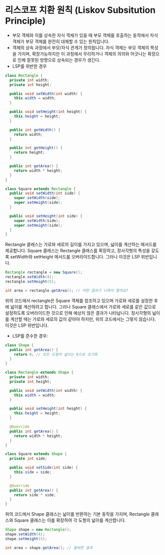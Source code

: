 # 리스코프 치환 원칙 (Liskov Subsitution Principle)
- 부모 객체와 이를 상속한 자식 객체가 있을 때 부모 객체를 호출하는 동작에서 자식 객체가 부모 객체를 완전히 대채할 수 있는 원칙입니다.
- 객체의 상속 과정에서 부모/자식 관계가 정의됩니다. 자식 객체는 부모 객체의 특성을 가지며, 확장가능하지만 이 과정에서 무리하거나 객체의 의의와 어긋나는 확장으로 인해 잘못된 방향으로 상속되는 경우가 생긴다.
- LSP를 위반한 경우
```java
class Rectangle {
  private int width;
  private int height;

  public void setWidth(int width) {
    this.width = width;
  }

  public void setHeight(int height) {
    this.height = height;
  }

  public int getWidth() {
    return width;
  }

  public int getHeight() {
    return height;
  }

  public int getArea() {
    return width * height;
  }
}

class Square extends Rectangle {
  public void setWidth(int side) {
    super.setWidth(side);
    super.setHeight(side);
  }

  public void setHeight(int side) {
    super.setWidth(side);
    super.setHeight(side);
  }
}

```
Rectangle 클래스는 가로와 세로의 길이를 가지고 있으며, 넓이를 계산하는 메서드를 제공합니다.
Square 클래스는 Rectangle 클래스를 확장하고, 정사각형의 특성을 갖도록 setWidth와 setHeight 메서드를 오버라이드합니다. 
그러나 이것은 LSP 위반입니다.


```java
Rectangle rectangle = new Square();
rectangle.setWidth(4);
rectangle.setHeight(5);

int area = rectangle.getArea(); // 어떤 결과가 나와야 할까요?
```
위의 코드에서 rectangle은 Square 객체를 참조하고 있으며 가로와 세로를 설정한 후에 넓이를 계산하려고 합니다. 
그러나 Square 클래스에서 가로와 세로를 같은 값으로 설정하도록 오버라이드한 것으로 인해 예상치 않은 결과가 나타납니다. 
정사각형의 넓이를 계산할 때는 가로와 세로의 값이 같아야 하지만, 위의 코드에서는 그렇지 않습니다. 이것은 LSP 위반입니다.


- LSP를 준수한 경우:
```java
class Shape {
  public int getArea() {
    return 0; // 모든 도형의 넓이는 0으로 초기화
  }
}

class Rectangle extends Shape {
  private int width;
  private int height;

  public void setWidth(int width) {
    this.width = width;
  }

  public void setHeight(int height) {
    this.height = height;
  }

  @Override
  public int getArea() {
    return width * height;
  }
}

class Square extends Shape {
  private int side;

  public void setSide(int side) {
    this.side = side;
  }

  @Override
  public int getArea() {
    return side * side;
  }
}

```

위의 코드에서 Shape 클래스는 넓이를 반환하는 기본 동작을 가지며, Rectangle 클래스와 Square 클래스는 이를 확장하여 각 도형의 넓이를 계산합니다.

```java
Shape shape = new Rectangle();
shape.setWidth(4);
shape.setHeight(5);

int area = shape.getArea(); // 올바른 결과
```
